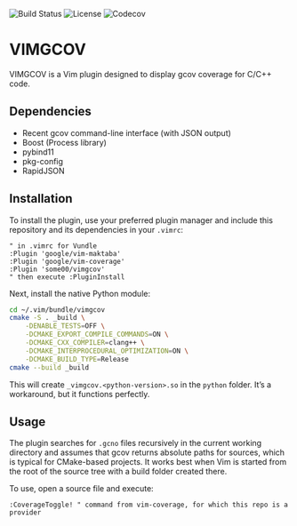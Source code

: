 ![Build Status](https://github.com/some00/vimgcov/actions/workflows/build_and_test.yml/badge.svg) ![License](https://img.shields.io/github/license/some00/vimgcov) ![Codecov](https://codecov.io/gh/some00/vimgcov/branch/main/graph/badge.svg)


# VIMGCOV

VIMGCOV is a Vim plugin designed to display gcov coverage for C/C++ code.

## Dependencies

- Recent gcov command-line interface (with JSON output)
- Boost (Process library)
- pybind11
- pkg-config
- RapidJSON

## Installation

To install the plugin, use your preferred plugin manager and include this repository and its dependencies in your `.vimrc`:

```vim
" in .vimrc for Vundle
:Plugin 'google/vim-maktaba'
:Plugin 'google/vim-coverage'
:Plugin 'some00/vimgcov'
" then execute :PluginInstall
```

Next, install the native Python module:

```bash
cd ~/.vim/bundle/vimgcov
cmake -S . _build \
    -DENABLE_TESTS=OFF \
    -DCMAKE_EXPORT_COMPILE_COMMANDS=ON \
    -DCMAKE_CXX_COMPILER=clang++ \
    -DCMAKE_INTERPROCEDURAL_OPTIMIZATION=ON \
    -DCMAKE_BUILD_TYPE=Release
cmake --build _build
```

This will create `_vimgcov.<python-version>.so` in the `python` folder. It’s a workaround, but it functions perfectly.

## Usage

The plugin searches for `.gcno` files recursively in the current working directory and assumes that gcov returns absolute paths for sources, which is typical for CMake-based projects. It works best when Vim is started from the root of the source tree with a build folder created there.

To use, open a source file and execute:

```vim
:CoverageToggle! " command from vim-coverage, for which this repo is a provider
```
